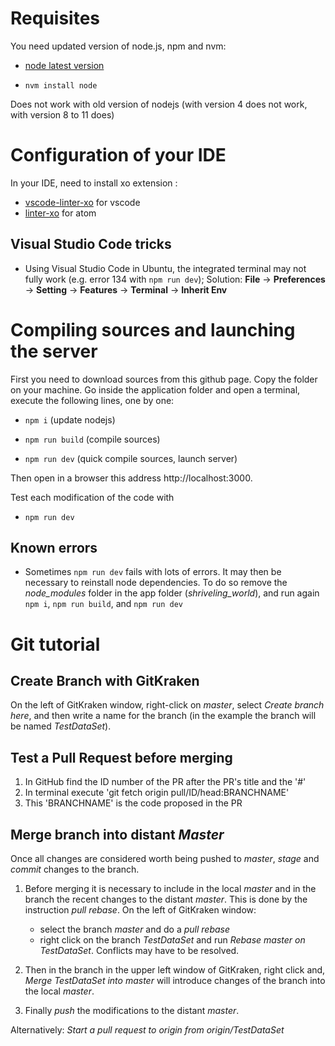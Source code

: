# Requisites

You need updated version of node.js, npm and nvm:

-   [node latest version](https://github.com/nodesource/distributions/blob/master/README.md#deb)

-   `nvm install node `

Does not work with old version of nodejs (with version 4 does not work, with version 8 to 11 does)

# Configuration of your IDE

In your IDE, need to install xo extension :

-   [vscode-linter-xo](https://github.com/SamVerschueren/vscode-linter-xo) for vscode
-   [linter-xo](https://github.com/xojs/atom-linter-xo) for atom

## Visual Studio Code tricks

* Using Visual Studio Code in Ubuntu, the integrated terminal may not fully work (e.g. error 134 with `npm run dev`); Solution: __File__ -> __Preferences__ -> __Setting__ -> __Features__ -> __Terminal__ -> __Inherit Env__

# Compiling sources and launching the server

First you need to download sources from this github page. Copy the folder on your machine.
Go inside the application folder and open a terminal, execute the following lines, one by one:

* `npm i` (update nodejs)

* `npm run build` (compile sources)

* `npm run dev` (quick compile sources, launch server)

Then open in a browser this address http://localhost:3000.

Test each modification of the code with
* `npm run dev`
## Known errors

* Sometimes `npm run dev` fails with lots of errors. It may then be necessary to reinstall node dependencies. To do so remove the _node_modules_ folder in the app folder (_shriveling_world_), and run again `npm i`, `npm run build`, and `npm run dev`
# Git tutorial

## Create Branch with GitKraken

On the left of GitKraken window, right-click on _master_, select _Create branch here_, and then write a name for the branch (in the example the branch will be named _TestDataSet_).

## Test a Pull Request before merging

1. In GitHub find the ID number of the PR after the PR's title and the '#'
2. In terminal execute 'git fetch origin pull/ID/head:BRANCHNAME'
3. This 'BRANCHNAME' is the code proposed in the PR

## Merge branch into distant _Master_

Once all changes are considered worth being pushed to _master_, _stage_ and _commit_ changes to the branch.

1. Before merging it is necessary to include in the local _master_ and in the branch the recent changes to the distant _master_. This is done by the instruction _pull rebase_. On the left of GitKraken window:
   * select the branch _master_ and do a _pull rebase_
   * right click on the branch _TestDataSet_ and run _Rebase master on TestDataSet_. Conflicts may have to be resolved.

2. Then in the branch in the upper left window of GitKraken, right click and, _Merge TestDataSet into master_ will introduce changes of the branch into the local _master_.

3. Finally _push_ the modifications to the distant _master_.

Alternatively: _Start a pull request to origin from origin/TestDataSet_